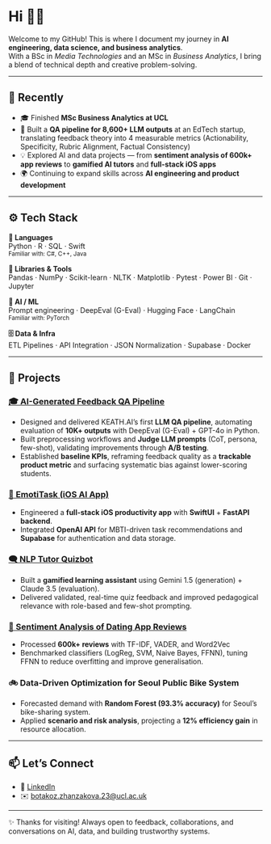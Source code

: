 # Hi 🫵🏼  

Welcome to my GitHub! This is where I document my journey in **AI engineering, data science, and business analytics**.  
With a BSc in *Media Technologies* and an MSc in *Business Analytics*, I bring a blend of technical depth and creative problem-solving.  

---

## 🔄 Recently  
- 🎓 Finished **MSc Business Analytics at UCL** 
- 🧪 Built a **QA pipeline for 8,600+ LLM outputs** at an EdTech startup, translating feedback theory into 4 measurable metrics (Actionability, Specificity, Rubric Alignment, Factual Consistency)  
- 💡 Explored AI and data projects — from **sentiment analysis of 600k+ app reviews** to **gamified AI tutors** and **full-stack iOS apps**  
- 🌍 Continuing to expand skills across **AI engineering and product development**  

---

## ⚙️ Tech Stack  

**🚀 Languages**  
Python · R · SQL · Swift  
<sub>Familiar with: C#, C++, Java</sub>  

**🧰 Libraries & Tools**  
Pandas · NumPy · Scikit-learn · NLTK · Matplotlib · Pytest · Power BI · Git · Jupyter

**🤖 AI / ML**  
Prompt engineering · DeepEval (G-Eval) · Hugging Face · LangChain  
<sub>Familiar with: PyTorch</sub>  

**🗄️ Data & Infra**  
ETL Pipelines · API Integration · JSON Normalization · Supabase · Docker  

---

## 📂 Projects  

### [🎓 AI-Generated Feedback QA Pipeline](https://github.com/zhanzakovab/QA_Pipeline_Keath.AI)
- Designed and delivered KEATH.AI’s first **LLM QA pipeline**, automating evaluation of **10K+ outputs** with DeepEval (G-Eval) + GPT-4o in Python.
- Built preprocessing workflows and **Judge LLM prompts** (CoT, persona, few-shot), validating improvements through **A/B testing**.
- Established **baseline KPIs**, reframing feedback quality as a **trackable product metric** and surfacing systematic bias against lower-scoring students.

### [🤖 EmotiTask (iOS AI App)](https://github.com/zhanzakovab/emotiTask)  
- Engineered a **full-stack iOS productivity app** with **SwiftUI** + **FastAPI backend**.
- Integrated **OpenAI API** for MBTI-driven task recommendations and **Supabase** for authentication and data storage.

### [🗨️ NLP Tutor Quizbot](https://github.com/zhanzakovab/NLPQuizbot)
- Built a **gamified learning assistant** using Gemini 1.5 (generation) + Claude 3.5 (evaluation).
- Delivered validated, real-time quiz feedback and improved pedagogical relevance with role-based and few-shot prompting. 

### [💬 Sentiment Analysis of Dating App Reviews](https://github.com/zhanzakovab/Sentiment-Analysis-of-Dating-Apps-Reviews)  
- Processed **600k+ reviews** with TF-IDF, VADER, and Word2Vec  
- Benchmarked classifiers (LogReg, SVM, Naive Bayes, FFNN), tuning FFNN to reduce overfitting and improve generalisation.

### 🚲 Data-Driven Optimization for Seoul Public Bike System  
- Forecasted demand with **Random Forest (93.3% accuracy)** for Seoul’s bike-sharing system.
- Applied **scenario and risk analysis**, projecting a **12% efficiency gain** in resource allocation.

---

## 📫 Let’s Connect  
- 💼 [LinkedIn](https://www.linkedin.com/in/botakoz-zhanzakova-098209241/)  
- ✉️ botakoz.zhanzakova.23@ucl.ac.uk  

---

✨ Thanks for visiting! Always open to feedback, collaborations, and conversations on AI, data, and building trustworthy systems.  
